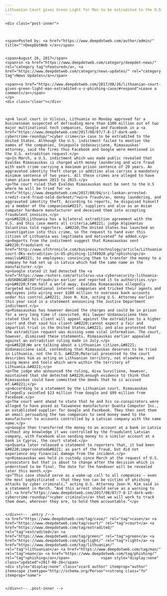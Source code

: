```yaml
---
Lithuanian Court gives Green Light for Man to be extradited to the U.S. in Phishing Case
---
```

<article class="post-listing post-22178 post type-post status-publish format-standard has-post-thumbnail hentry  tag-case tag-court tag-extradited tag-green tag-light tag-lithuanian tag-man tag-phishing">
    
    <div class="post-inner">
    
    
        
    <span>Posted by: <a href="https://www.deepdotweb.com/author/admin/" title="">DeepDotWeb </a></span>
    
    
    <span>August 26, 2017</span>
    <span>in <a href="https://www.deepdotweb.com/category/deepdot-news/" rel="category tag">Featured</a>, <a href="https://www.deepdotweb.com/category/news-updates/" rel="category tag">News Updates</a></span>
    
    <span><a href="https://www.deepdotweb.com/2017/08/26/lithuanian-court-gives-green-light-man-extradited-u-s-phishing-case/#respond">Leave a comment</a></span>
    </p>
    <div class="clear"></div>
    
    
    
    <p>A local court in Vilnius, Lithuania on Monday approved for a businessman suspected of defrauding more than $100 million out of two major multinational tech companies, Google and Facebook in a <a href="https://www.deepdotweb.com/2017/08/07/7-8-17-dark-web-cybercrime-roundup/">cyber crime</a> case to be extradited to the United States. Although the U.S. indictment failed to mention the names of the companies, Snieguole Uzdanaviciene, Rimasauskas’ attorney, said the firms thus Facebook and Google were mentioned in the U.S. extradition request.</p>
    <p>In March, a U.S. indictment which was made public revealed that Evaldas Rimasauskas is charged with money laundering and wire fraud with each crime carrying a maximum prison sentence of 20 years. An aggravated identity theft charge in addition also carries a mandatory minimum sentence of two years. All these crimes are alleged to have taken place between 2013 to 2015.</p>
    <p>The court ruled that Evaldas Rimasauskas must be sent to the U.S where he will be tried for <a href="https://www.deepdotweb.com/2017/08/04/sri-lankan-arrested-credit-card-fraud-sold-darknet/">wire fraud</a>, money laundering, and aggravated identity theft. According to reports, he disguised himself as a member of the companies&#8217; suppliers and also as an Asian computer hardware manufacturer and deceived them into accepting fraudulent invoices.</p>
    <p>&#8220;Lithuania has a bilateral extradition agreement with the U.S. and this case meets all criteria,&#8221; judge Algimantas Valantinas told reporters. &#8220;The United States has launched an investigation into this crime, so the request to hand over this citizen of Lithuania was legitimate and motivated” he added.</p>
    <p>Reports from the indictment suggest that Rimasauskas sent &#8220;fraudulent <a href="http://www.sfchronicle.com/business/technology/article/Lithuanian-court-OKs-extradition-in-US-phishing-11749928.php">phishing</a> emails&#8221; to employees; convincing them to transfer the money to a company he had set up in Latvia which had the same name as the manufacturer.</p>
    <p>Google stated it had detected the <a href="https://www.reuters.com/article/us-usa-cybersecurity-lithuania-idUSKBN1AR10O">fraud</a> earlier and reported it to authorities.</p>
    <p>&#8220;From half a world away, Evaldas Rimasauskas allegedly targeted multinational internet companies and tricked their agents and employees into wiring over $100 million to overseas bank accounts under his control,&#8221; Joon H. Kim, acting U.S. Attorney earlier this year said in a statement announcing the Justice Department indictment.</p>
    <p>Rimasauskas has however denied the charges and could be in prison for a very long time if convicted. His lawyer Uzdanaviciene then stated that his client will appeal against the extradition to a higher court and that said his client &#8220;cannot expect a fair and impartial trial in the United States,&#8221; and also protested that the extradition request was missing some vital information. The court, however, dismissed these statements. Rimasauskas earlier appealed against an extradition ruling made in July.</p>
    <p>&#8220;We are talking about a Lithuanian citizen,&#8221; Uzdanaviciene said, contending that Rimasauskas deserves to be tried in Lithuania, not the U.S. &#8220;Material presented to the court describes him as acting on Lithuanian territory, not elsewhere, and using means and tools which were within the territory of Lithuania.&#8221;</p>
    <p>The judge who announced the ruling, Aiva Surviliene, however, maintained that she detected &#8220;enough evidence to think that Rimasauskas could have committed the deeds that he is accused of.&#8221;</p>
    <p>According to a statement by the Lithuanian court, Rimasauskas allegedly swindled $23 million from Google and $99 million from Facebook.</p>
    <p>The court went ahead to state that he and his co-conspirators were alleged to have posed as Taiwanese manufacturer Quanta Computer Inc., an established supplier for Google and Facebook. They then sent them an email persuading the two companies to send money owed to the manufacturer to accounts controlled by a Latvian company with the same name.</p>
    <p>Google then transferred the money to an account at a bank in Latvia without any knowledge it was controlled by the fraudulent Latvian company, with Facebook also sending money to a similar account at a bank in Cyprus, the court stated.</p>
    <p>Quanta later released a statement to reporters that, it had been &#8220;impersonated&#8221; as part of the fraud, but did not experience any financial damage from the incident.</p>
    <p>Rimasauskas was held in custody since March at the request of U.S. prosecutors but that is about to change after the decision which is understood to be final. The date for the handover will be revealed later this month.</p>
    <p>“This case should serve as a wake-up call to all companies – even the most sophisticated – that they too can be victims of phishing attacks by cyber criminals,” acting U.S. Attorney Joon H. Kim said in a statement in March. “And this arrest should serve as a warning to all <a href="https://www.deepdotweb.com/2017/08/07/7-8-17-dark-web-cybercrime-roundup/">cyber criminals</a> that we will work to track them down, wherever they are, to hold them accountable.”</p>
    
    
    </div><!-- .entry /-->
    <a href="https://www.deepdotweb.com/tag/case/" rel="tag">case</a> <a href="https://www.deepdotweb.com/tag/court/" rel="tag">court</a> <a href="https://www.deepdotweb.com/tag/extradited/" rel="tag">extradited</a> <a href="https://www.deepdotweb.com/tag/green/" rel="tag">green</a> <a href="https://www.deepdotweb.com/tag/light/" rel="tag">light</a> <a href="https://www.deepdotweb.com/tag/lithuanian/" rel="tag">lithuanian</a> <a href="https://www.deepdotweb.com/tag/man/" rel="tag">man</a> <a href="https://www.deepdotweb.com/tag/phishing/" rel="tag">phishing</a></span>				<span style="display:none" class="updated">2017-08-26</span>
    <div style="display:none" class="vcard author" itemprop="author" itemscope itemtype="http://schema.org/Person"><strong class="fn" itemprop="name">
    
    
    </div><!-- .post-inner -->
</article><!-- .post-listing -->

